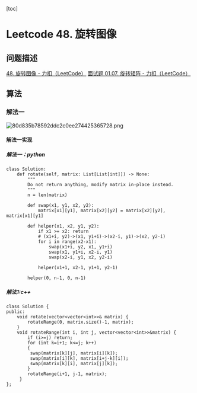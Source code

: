 

[toc]

# Leetcode 48. 旋转图像 

## 问题描述

[48. 旋转图像 - 力扣（LeetCode）](https://leetcode-cn.com/problems/rotate-image/)
[面试题 01.07. 旋转矩阵 - 力扣（LeetCode）](https://leetcode-cn.com/problems/rotate-matrix-lcci/)

## 算法

### 解法一

![80d835b78592ddc2c0ee274425365728.png](evernotecid://8E200321-31A9-427B-BECA-CC44235980BC/appyinxiangcom/22483756/ENResource/p12400)

#### 解法一实现

##### 解法一：python


```
class Solution:
    def rotate(self, matrix: List[List[int]]) -> None:
        """
        Do not return anything, modify matrix in-place instead.
        """
        n = len(matrix)

        def swap(x1, y1, x2, y2):
            matrix[x1][y1], matrix[x2][y2] = matrix[x2][y2], matrix[x1][y1]
        
        def helper(x1, x2, y1, y2):
            if x1 >= x2: return
            # (x1+i, y2)->(x1, y1+i)->(x2-i, y1)->(x2, y2-i)
            for i in range(x2-x1):
                swap(x1+i, y2, x1, y1+i)
                swap(x1, y1+i, x2-i, y1)
                swap(x2-i, y1, x2, y2-i)

            helper(x1+1, x2-1, y1+1, y2-1)
        
        helper(0, n-1, 0, n-1)
```

##### 解法1:c++

```
class Solution {
public:
    void rotate(vector<vector<int>>& matrix) {
        rotateRange(0, matrix.size()-1, matrix);
    }
    void rotateRange(int i, int j, vector<vector<int>>&matrix) {
        if (i>=j) return;
        for (int k=i+1; k<=j; k++) 
        {
         swap(matrix[k][j], matrix[i][k]);
         swap(matrix[i][k], matrix[i+j-k][i]);
         swap(matrix[k][i], matrix[j][k]);
        }
        rotateRange(i+1, j-1, matrix);
     }
};
```
